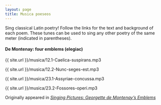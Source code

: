 ```yaml
---
layout: page
title: Musica poeseos
---
```


Sing classical Latin poetry! Follow the links for the text and background of each poem. These tunes can be used to sing any other poetry of the same meter (indicated in parentheses).

#### De Montenay: four emblems (elegiac)
<musicp>
<p>{{ site.url }}/musica/12.1-Caelica-suspirans.mp3</p>
<p>{{ site.url }}/musica/12.2-Nunc-seges-est.mp3</p>
<p>{{ site.url }}/musica/23.1-Assyriae-concussa.mp3</p>
<p>{{ site.url }}/musica/23.2-Fossores-operi.mp3</p>
</musicp>

Originally appeared in <a href="https://davenantinstitute.org/singing-pictures-georgette-de-montenays-emblems/">
			<em>Singing Pictures: Georgette de Montenay’s Emblems</em> <i class="fa fa-external-link" aria-hidden="true"></i></a>